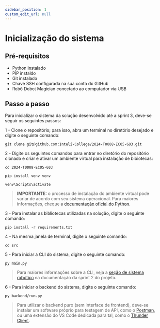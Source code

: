 ```yaml
---
sidebar_position: 1
custom_edit_url: null
---
```


# Inicialização do sistema

## Pré-requisitos

- Python instalado
- PIP instaldo
- Git instalado
- Chave SSH configurada na sua conta do GitHub
- Robô Dobot Magician conectado ao computador via USB

## Passo a passo

Para inicializar o sistema da solução desenvolvido até a sprint 3, deve-se seguir os seguintes passos:

1 - Clone o repositório; para isso, abra um terminal no diretório desejado e digite o seguinte comando:

```git clone git@github.com:Inteli-College/2024-T0008-EC05-G03.git```

2 - Digite os seguintes comandos para entrar no diretório do repositório clonado e criar e ativar um ambiente virtual para instalação de bibiotecas:

```cd 2024-T0008-EC05-G03```

```pip install venv venv```

```venv\Scripts\activate```

> **IMPORTANTE:** o processo de instalação do ambiente virtual pode variar de acordo com seu sistema operacional. Para maiores informações, cheque a [documentação oficial do Python](https://packaging.python.org/en/latest/guides/installing-using-pip-and-virtual-environments/).

3 - Para instalar as bibliotecas utilizadas na solução, digite o seguinte comando:

```pip install -r requirements.txt```

4 - Na mesma janela de terminal, digite o seguinte comando:

```cd src```

5 - Para iniciar a CLI do sistema, digite o seguinte comando:

```py main.py```

> Para maiores informações sobre a CLI, veja a [seção de sistema robótico](https://inteli-college.github.io/2024-T0008-EC05-G03/category/sistema-robótico) na documentação da sprint 2 do projeto.

6 - Para iniciar o backend do sistema, digite o seguinte comando:

```py backend/run.py```

> Para utilizar o backend puro (sem interface de frontend), deve-se instalar um software próprio para testagem de API, como o [Postman](https://www.postman.com/), ou uma extensão do VS Code dedicada para tal, como o [Thunder Client](https://www.thunderclient.com/).
